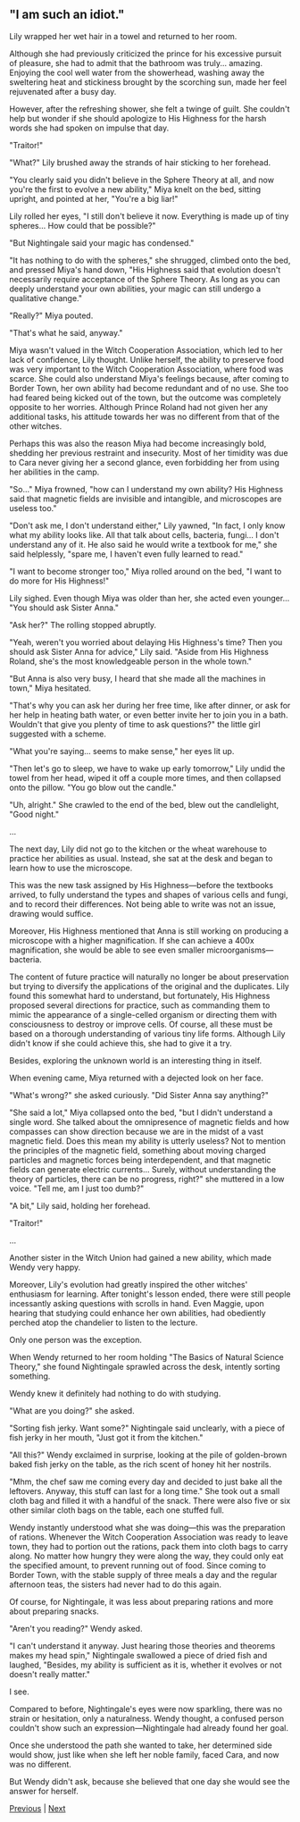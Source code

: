 ## "I am such an idiot."
Lily wrapped her wet hair in a towel and returned to her room.



Although she had previously criticized the prince for his excessive pursuit of pleasure, she had to admit that the bathroom was truly... amazing. Enjoying the cool well water from the showerhead, washing away the sweltering heat and stickiness brought by the scorching sun, made her feel rejuvenated after a busy day.



However, after the refreshing shower, she felt a twinge of guilt. She couldn't help but wonder if she should apologize to His Highness for the harsh words she had spoken on impulse that day.



"Traitor!"



"What?" Lily brushed away the strands of hair sticking to her forehead.



"You clearly said you didn't believe in the Sphere Theory at all, and now you're the first to evolve a new ability," Miya knelt on the bed, sitting upright, and pointed at her, "You're a big liar!"



Lily rolled her eyes, "I still don't believe it now. Everything is made up of tiny spheres... How could that be possible?"



"But Nightingale said your magic has condensed."



"It has nothing to do with the spheres," she shrugged, climbed onto the bed, and pressed Miya's hand down, "His Highness said that evolution doesn't necessarily require acceptance of the Sphere Theory. As long as you can deeply understand your own abilities, your magic can still undergo a qualitative change."



"Really?" Miya pouted.

"That's what he said, anyway."

Miya wasn't valued in the Witch Cooperation Association, which led to her lack of confidence, Lily thought. Unlike herself, the ability to preserve food was very important to the Witch Cooperation Association, where food was scarce. She could also understand Miya's feelings because, after coming to Border Town, her own ability had become redundant and of no use. She too had feared being kicked out of the town, but the outcome was completely opposite to her worries. Although Prince Roland had not given her any additional tasks, his attitude towards her was no different from that of the other witches.



Perhaps this was also the reason Miya had become increasingly bold, shedding her previous restraint and insecurity. Most of her timidity was due to Cara never giving her a second glance, even forbidding her from using her abilities in the camp.



"So..." Miya frowned, "how can I understand my own ability? His Highness said that magnetic fields are invisible and intangible, and microscopes are useless too."



"Don't ask me, I don't understand either," Lily yawned, "In fact, I only know what my ability looks like. All that talk about cells, bacteria, fungi... I don't understand any of it. He also said he would write a textbook for me," she said helplessly, "spare me, I haven't even fully learned to read."



"I want to become stronger too," Miya rolled around on the bed, "I want to do more for His Highness!"



Lily sighed. Even though Miya was older than her, she acted even younger... "You should ask Sister Anna."



"Ask her?" The rolling stopped abruptly.



"Yeah, weren't you worried about delaying His Highness's time? Then you should ask Sister Anna for advice," Lily said. "Aside from His Highness Roland, she's the most knowledgeable person in the whole town."



"But Anna is also very busy, I heard that she made all the machines in town," Miya hesitated.



"That's why you can ask her during her free time, like after dinner, or ask for her help in heating bath water, or even better invite her to join you in a bath. Wouldn't that give you plenty of time to ask questions?" the little girl suggested with a scheme.



"What you're saying... seems to make sense," her eyes lit up.



"Then let's go to sleep, we have to wake up early tomorrow," Lily undid the towel from her head, wiped it off a couple more times, and then collapsed onto the pillow. "You go blow out the candle."



"Uh, alright." She crawled to the end of the bed, blew out the candlelight, "Good night."



...



The next day, Lily did not go to the kitchen or the wheat warehouse to practice her abilities as usual. Instead, she sat at the desk and began to learn how to use the microscope.



This was the new task assigned by His Highness—before the textbooks arrived, to fully understand the types and shapes of various cells and fungi, and to record their differences. Not being able to write was not an issue, drawing would suffice.



Moreover, His Highness mentioned that Anna is still working on producing a microscope with a higher magnification. If she can achieve a 400x magnification, she would be able to see even smaller microorganisms—bacteria. 

The content of future practice will naturally no longer be about preservation but trying to diversify the applications of the original and the duplicates. Lily found this somewhat hard to understand, but fortunately, His Highness proposed several directions for practice, such as commanding them to mimic the appearance of a single-celled organism or directing them with consciousness to destroy or improve cells. Of course, all these must be based on a thorough understanding of various tiny life forms. Although Lily didn't know if she could achieve this, she had to give it a try. 

Besides, exploring the unknown world is an interesting thing in itself. 

When evening came, Miya returned with a dejected look on her face. 

"What's wrong?" she asked curiously. "Did Sister Anna say anything?" 

"She said a lot," Miya collapsed onto the bed, "but I didn't understand a single word. She talked about the omnipresence of magnetic fields and how compasses can show direction because we are in the midst of a vast magnetic field. Does this mean my ability is utterly useless? Not to mention the principles of the magnetic field, something about moving charged particles and magnetic forces being interdependent, and that magnetic fields can generate electric currents... Surely, without understanding the theory of particles, there can be no progress, right?" she muttered in a low voice. "Tell me, am I just too dumb?" 

"A bit," Lily said, holding her forehead. 

"Traitor!" 

...



Another sister in the Witch Union had gained a new ability, which made Wendy very happy.

Moreover, Lily's evolution had greatly inspired the other witches' enthusiasm for learning. After tonight's lesson ended, there were still people incessantly asking questions with scrolls in hand. Even Maggie, upon hearing that studying could enhance her own abilities, had obediently perched atop the chandelier to listen to the lecture.

Only one person was the exception.

When Wendy returned to her room holding "The Basics of Natural Science Theory," she found Nightingale sprawled across the desk, intently sorting something.

Wendy knew it definitely had nothing to do with studying.

"What are you doing?" she asked.

"Sorting fish jerky. Want some?" Nightingale said unclearly, with a piece of fish jerky in her mouth, "Just got it from the kitchen."

"All this?" Wendy exclaimed in surprise, looking at the pile of golden-brown baked fish jerky on the table, as the rich scent of honey hit her nostrils.

"Mhm, the chef saw me coming every day and decided to just bake all the leftovers. Anyway, this stuff can last for a long time." She took out a small cloth bag and filled it with a handful of the snack. There were also five or six other similar cloth bags on the table, each one stuffed full.



Wendy instantly understood what she was doing—this was the preparation of rations. Whenever the Witch Cooperation Association was ready to leave town, they had to portion out the rations, pack them into cloth bags to carry along. No matter how hungry they were along the way, they could only eat the specified amount, to prevent running out of food. Since coming to Border Town, with the stable supply of three meals a day and the regular afternoon teas, the sisters had never had to do this again.



Of course, for Nightingale, it was less about preparing rations and more about preparing snacks.



"Aren't you reading?" Wendy asked.



"I can't understand it anyway. Just hearing those theories and theorems makes my head spin," Nightingale swallowed a piece of dried fish and laughed, "Besides, my ability is sufficient as it is, whether it evolves or not doesn't really matter."



I see.



Compared to before, Nightingale's eyes were now sparkling, there was no strain or hesitation, only a naturalness. Wendy thought, a confused person couldn't show such an expression—Nightingale had already found her goal.



Once she understood the path she wanted to take, her determined side would show, just like when she left her noble family, faced Cara, and now was no different.



But Wendy didn't ask, because she believed that one day she would see the answer for herself.





[Previous](CH0207.md) | [Next](CH0209.md)
